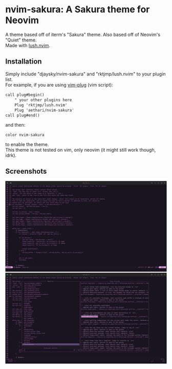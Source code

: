 # nvim-sakura: A Sakura theme for Neovim
A theme based off of iterm's "Sakura" theme. Also based off of Neovim's "Quiet" theme.  
Made with [lush.nvim](https://github.com/rktjmp/lush.nvim).

## Installation
Simply include "djaysky/nvim-sakura" and "rktjmp/lush.nvim" to your plugin list.  
For example, if you are using [vim-plug](https://github.com/junegunn/vim-plug) (vim script):
```nvim
call plug#begin()
    " your other plugins here
    Plug 'rktjmp/lush.nvim'
    Plug 'aethari/nvim-sakura'
call plug#end()
```
and then:
```
color nvim-sakura
```
to enable the theme.  
This theme is not tested on vim, only neovim (it might still work though, idrk).

## Screenshots
![](images/1.png)
![](images/2.png)
